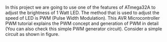 In this project we are going to use one of the features of ATmega32A to adjust the brightness of 1 Watt LED.
The method that is used to adjust the speed of  LED is PWM (Pulse Width Modulation).
This AVR Microcontroller PWM tutorial explains the PWM concept and generation of PWM in detail (You can also check this simple PWM generator circuit).
Consider a simple circuit as shown in figure.
